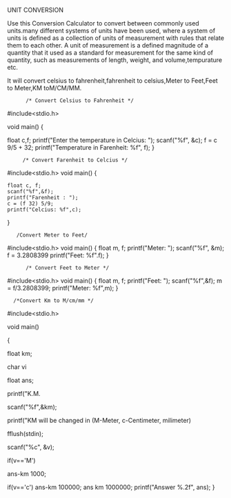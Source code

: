 UNIT CONVERSION

Use this Conversion Calculator to convert between commonly used units.many different systems of units have been used,
where a system of units is defined as a collection of units of measurement with rules that relate them to each other. 
A unit of measurement is a defined magnitude of a quantity that it used as a standard for measurement for the same kind of quantity, 
such as measurements of length, weight, and volume,tempurature etc.

It will convert celsius to fahrenheit,fahrenheit to celsius,Meter to Feet,Feet to Meter,KM toM/CM/MM.

          
          
          /* Convert Celsius to Fahrenheit */


#include<stdio.h>

void main()
{

   float c,f;
   printf("Enter the temperature in Celcius: ");
   scanf("%f", &c);
   f = c 9/5 + 32;
   printf("Temperature in Farenheit: %f", f);
}


         /* Convert Farenheit to Celcius */
          

#include<stdio.h>
void main()
{

    float c, f;
    scanf("%f",&f);
    printf("Farenheit : "); 
    c = (f 32) 5/9; 
    printf("Celcius: %f",c);
}


       /Convert Meter to Feet/

#include<stdio.h>
void main()
{
  float m, f;
  printf("Meter: ");
  scanf("%f", &m);
  f = 3.2808399
  printf("Feet: %f".f);
}

          /* Convert Feet to Meter */

#include<stdio.h>
void main()
{
  float m, f;
  printf("Feet: "); 
  scanf("%f",&f); 
  m = f/3.2808399; 
  printf("Meter: %f",m);
}
      
      /*Convert Km to M/cm/mm */
      
 #include<stdio.h>

void main()

{

  float km;
  
  char vi
  
  float ans;
  
  printf("K.M.
  
  scanf("%f",&km);
  
  printf("KM will be changed in (M-Meter, c-Centimeter, milimeter)
  
  fflush(stdin); 
  
  scanf("%c", &v);
  
  if(v=='M') 
  
  
 ans-km 1000; 
 
 if(v=='c')
 ans-km 100000; 
 ans km 1000000;
 printf("Answer %.2f", ans);
}
